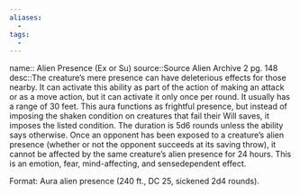 ```yaml
---
aliases:
  - 
tags:
  - 
---
```



name:: Alien Presence (Ex or Su)
source::Source Alien Archive 2 pg. 148
desc::The creature’s mere presence can have deleterious effects for those nearby. It can activate this ability as part of the action of making an attack or as a move action, but it can activate it only once per round. It usually has a range of 30 feet. This aura functions as frightful presence, but instead of imposing the shaken condition on creatures that fail their Will saves, it imposes the listed condition. The duration is 5d6 rounds unless the ability says otherwise. Once an opponent has been exposed to a creature’s alien presence (whether or not the opponent succeeds at its saving throw), it cannot be affected by the same creature’s alien presence for 24 hours. This is an emotion, fear, mind-affecting, and sensedependent effect.

Format: Aura alien presence (240 ft., DC 25, sickened 2d4 rounds).